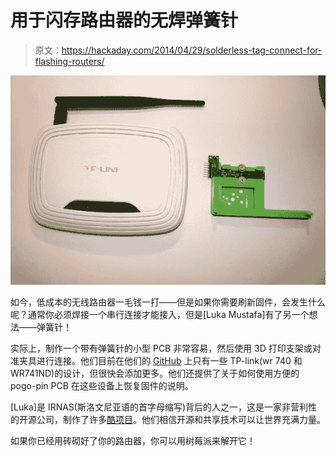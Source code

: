 # 用于闪存路由器的无焊弹簧针

> 原文：<https://hackaday.com/2014/04/29/solderless-tag-connect-for-flashing-routers/>

![Solderless Router Pins](img/a38300791ad7694adda220d8388e26d2.png)

如今，低成本的无线路由器一毛钱一打——但是如果你需要刷新固件，会发生什么呢？通常你必须焊接一个串行连接才能接入，但是[Luka Mustafa]有了另一个想法——弹簧针！

实际上，制作一个带有弹簧针的小型 PCB 非常容易，然后使用 3D 打印支架或对准夹具进行连接。他们目前在他们的 [GitHub](https://github.com/IRNAS/SolRouterSer) 上只有一些 TP-link(wr 740 和 WR741ND)的设计，但很快会添加更多。他们还提供了关于如何使用方便的 pogo-pin PCB 在这些设备上恢复固件的说明。

[Luka]是 IRNAS(斯洛文尼亚语的首字母缩写)背后的人之一，这是一家非营利性的开源公司，制作了许多[酷项目](http://irnas.eu/projects.html)。他们相信开源和共享技术可以让世界充满力量。

如果你已经用砖砌好了你的路由器，你可以用树莓派来解开它！